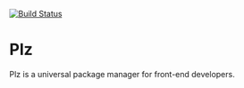 [![Build Status](https://travis-ci.org/PlzPkg/plz.svg?branch=master)](https://travis-ci.org/PlzPkg/plz)
# Plz
Plz is a universal package manager for front-end developers.
